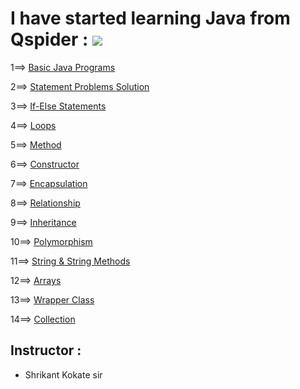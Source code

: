 # I have started learning Java from Qspider  :           <a href="https://hits.seeyoufarm.com"><img src="https://hits.seeyoufarm.com/api/count/incr/badge.svg?url=https%3A%2F%2Fgithub.com%2FShubham-Bhoite%2FDaily-Java-Learning&count_bg=%2379C83D&title_bg=%23555555&icon=java.svg&icon_color=%23E7E7E7&title=hits&edge_flat=false"/></a>
1==> [Basic Java Programs](https://github.com/Shubham-Bhoite/Daily-Java-Learning/tree/main/Basic%20Java%20Programs)

2==> [Statement Problems Solution](https://github.com/Shubham-Bhoite/Daily-Java-Learning/tree/main/Java%20Concepts/Statement%20Problems)

3==> [If-Else Statements](https://github.com/Shubham-Bhoite/Daily-Java-Learning/tree/main/Java%20Concepts/If%20Else%20Statements)

4==> [Loops](https://github.com/Shubham-Bhoite/Daily-Java-Learning/tree/main/Java%20Concepts/Loops)

5==> [Method](https://github.com/Shubham-Bhoite/Daily-Java-Learning/tree/main/Java%20Concepts/Method)

6==> [Constructor]()

7==> [Encapsulation](https://github.com/Shubham-Bhoite/Daily-Java-Learning/tree/main/Java%20Concepts/Encapsulation)

8==> [Relationship](https://github.com/Shubham-Bhoite/Daily-Java-Learning/tree/main/Java%20Concepts/Relationship)

9==> [Inheritance](https://github.com/Shubham-Bhoite/Daily-Java-Learning/tree/main/Java%20Concepts/Inheritance)

10==> [Polymorphism](https://github.com/Shubham-Bhoite/Daily-Java-Learning/tree/main/Java%20Concepts/Polymorphism/Method%20Overloading)

11==> [String & String Methods](https://github.com/Shubham-Bhoite/Daily-Java-Learning/tree/main/Java%20Concepts/String%20%26%20String%20Methods)

12==> [Arrays](https://github.com/Shubham-Bhoite/Daily-Java-Learning/tree/main/Java%20Concepts/Arrays)

13==> [Wrapper Class](https://github.com/Shubham-Bhoite/Daily-Java-Learning/tree/main/Java%20Concepts/Wrapper%20Class)

14==> [Collection](https://github.com/Shubham-Bhoite/Daily-Java-Learning/tree/main/Java%20Concepts/Collection/Collection%20Interface%20Methods)

## Instructor :
- Shrikant Kokate sir
